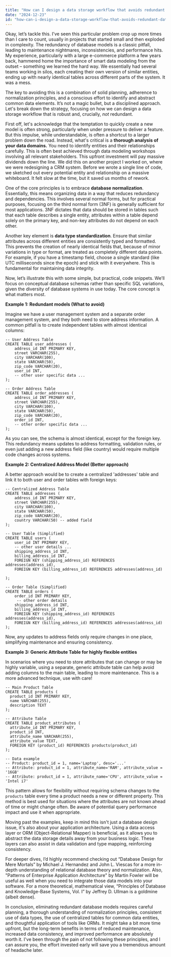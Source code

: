 ```yaml
---
title: "How can I design a data storage workflow that avoids redundant database models?"
date: "2024-12-23"
id: "how-can-i-design-a-data-storage-workflow-that-avoids-redundant-database-models"
---
```


Okay, let’s tackle this. I’ve seen this particular problem crop up more times than I care to count, usually in projects that started small and then exploded in complexity. The redundancy of database models is a classic pitfall, leading to maintenance nightmares, inconsistencies, and performance hits. My experience, particularly with a large e-commerce platform a few years back, hammered home the importance of smart data modeling from the outset – something we learned the hard way. We essentially had several teams working in silos, each creating their own version of similar entities, ending up with nearly identical tables across different parts of the system. It was a mess.

The key to avoiding this is a combination of solid planning, adherence to normalization principles, and a conscious effort to identify and abstract common data elements. It’s not a magic bullet, but a disciplined approach. Let's break down the strategy, focusing on how we can design a data storage workflow that is robust and, crucially, *not* redundant.

First off, let's acknowledge that the temptation to quickly create a new model is often strong, particularly when under pressure to deliver a feature. But this impulse, while understandable, is often a shortcut to a larger problem down the road. Instead, what's critical is a **thorough analysis of your data domains.** You need to identify entities and their relationships carefully. This is often best achieved through data modeling workshops involving all relevant stakeholders. This upfront investment will pay massive dividends down the line. We did this on another project I worked on, where we were redesigning a CRM system. Before we wrote a single line of code, we sketched out every potential entity and relationship on a massive whiteboard. It felt slow at the time, but it saved us months of rework.

One of the core principles is to embrace **database normalization**. Essentially, this means organizing data in a way that reduces redundancy and dependencies. This involves several normal forms, but for practical purposes, focusing on the third normal form (3NF) is generally sufficient for most applications. 3NF dictates that data should be stored in tables such that each table describes a single entity, attributes within a table depend solely on the primary key, and non-key attributes do not depend on each other.

Another key element is **data type standardization**. Ensure that similar attributes across different entities are consistently typed and formatted. This prevents the creation of nearly identical fields that, because of minor variations in type or format, are treated as completely different data points. For example, if you have a timestamp field, choose a single standard (like UTC milliseconds since the epoch) and stick with it everywhere. This is fundamental for maintaining data integrity.

Now, let’s illustrate this with some simple, but practical, code snippets. We’ll focus on conceptual database schemas rather than specific SQL variations, given the diversity of database systems in use today. The core concept is what matters most.

**Example 1: Redundant models (What to avoid)**

Imagine we have a user management system and a separate order management system, and they both need to store address information. A common pitfall is to create independent tables with almost identical columns:

```
-- User Address Table
CREATE TABLE user_addresses (
    address_id INT PRIMARY KEY,
    street VARCHAR(255),
    city VARCHAR(100),
    state VARCHAR(50),
    zip_code VARCHAR(20),
    user_id INT,
    -- other user specific data ...
);

-- Order Address Table
CREATE TABLE order_addresses (
    address_id INT PRIMARY KEY,
    street VARCHAR(255),
    city VARCHAR(100),
    state VARCHAR(50),
    zip_code VARCHAR(20),
    order_id INT,
    -- other order specific data ...
);
```

As you can see, the schema is almost identical, except for the foreign key. This redundancy means updates to address formatting, validation rules, or even just adding a new address field (like country) would require multiple code changes across systems.

**Example 2: Centralized Address Model (Better approach)**

A better approach would be to create a centralized 'addresses' table and link it to both user and order tables with foreign keys:

```
-- Centralized Address Table
CREATE TABLE addresses (
    address_id INT PRIMARY KEY,
    street VARCHAR(255),
    city VARCHAR(100),
    state VARCHAR(50),
    zip_code VARCHAR(20),
    country VARCHAR(50) -- added field
);

-- User Table (Simplified)
CREATE TABLE users (
    user_id INT PRIMARY KEY,
    -- other user details ...
    shipping_address_id INT,
    billing_address_id INT,
    FOREIGN KEY (shipping_address_id) REFERENCES addresses(address_id),
    FOREIGN KEY (billing_address_id) REFERENCES addresses(address_id)

);

-- Order Table (Simplified)
CREATE TABLE orders (
    order_id INT PRIMARY KEY,
     -- other order details
    shipping_address_id INT,
    billing_address_id INT,
    FOREIGN KEY (shipping_address_id) REFERENCES addresses(address_id),
    FOREIGN KEY (billing_address_id) REFERENCES addresses(address_id)
);
```

Now, any updates to address fields only require changes in one place, simplifying maintenance and ensuring consistency.

**Example 3: Generic Attribute Table for highly flexible entities**

In scenarios where you need to store attributes that can change or may be highly variable, using a separate, generic attribute table can help avoid adding columns to the main table, leading to more maintenance. This is a more advanced technique, use with care!

```
-- Main Product Table
CREATE TABLE products (
  product_id INT PRIMARY KEY,
  name VARCHAR(255),
  description TEXT
);

-- Attribute Table
CREATE TABLE product_attributes (
  attribute_id INT PRIMARY KEY,
  product_id INT,
  attribute_name VARCHAR(255),
  attribute_value TEXT,
  FOREIGN KEY (product_id) REFERENCES products(product_id)
);

-- Data example
-- Product: product_id = 1, name='Laptop', desc='...'
-- Attribute: product_id = 1, attribute_name='RAM', attribute_value = '16GB'
-- Attribute: product_id = 1, attribute_name='CPU', attribute_value = 'Intel i7'

```

This pattern allows for flexibility without requiring schema changes to the `products` table every time a product needs a new or different property. This method is best used for situations where the attributes are not known ahead of time or might change often. Be aware of potential query performance impact and use it when appropriate.

Moving past the examples, keep in mind this isn't just a database design issue, it's also about your application architecture. Using a data access layer or ORM (Object-Relational Mapper) is beneficial, as it allows you to abstract the data storage details away from your business logic. These layers can also assist in data validation and type mapping, reinforcing consistency.

For deeper dives, I’d highly recommend checking out “Database Design for Mere Mortals” by Michael J. Hernandez and John L. Viescas for a more in-depth understanding of relational database theory and normalization. Also, "Patterns of Enterprise Application Architecture" by Martin Fowler will be useful as well when you need to integrate those data models into your software. For a more theoretical, mathematical view, “Principles of Database and Knowledge-Base Systems, Vol. I” by Jeffrey D. Ullman is a goldmine (albeit dense).

In conclusion, eliminating redundant database models requires careful planning, a thorough understanding of normalization principles, consistent use of data types, the use of centralized tables for common data entities, and thoughtful application of tools like ORMs. It might take a bit more time upfront, but the long-term benefits in terms of reduced maintenance, increased data consistency, and improved performance are absolutely worth it. I've been through the pain of not following these principles, and I can assure you, the effort invested early will save you a tremendous amount of headache later.
